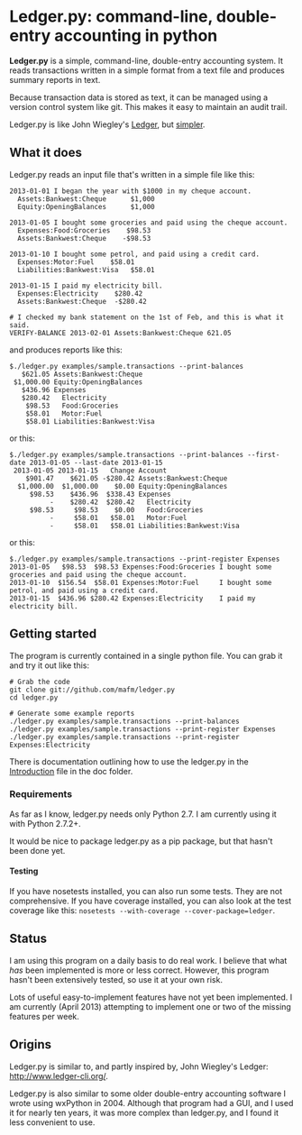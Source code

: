 # Ledger.py: command-line, double-entry accounting in python

**Ledger.py** is a simple, command-line, double-entry accounting
system. It reads transactions written in a simple format from a
text file and produces summary reports in text.

Because transaction data is stored as text, it can be managed
using a version control system like git. This makes it easy
to maintain an audit trail.

Ledger.py is like John Wiegley's
[Ledger](http://www.ledger-cli.org/), but [simpler](https://github.com/mafm/ledger.py/blob/master/doc/Ledger.md).

## What it does

Ledger.py reads an input file that's written in a simple file like this:
```
2013-01-01 I began the year with $1000 in my cheque account.
  Assets:Bankwest:Cheque      $1,000
  Equity:OpeningBalances      $1,000

2013-01-05 I bought some groceries and paid using the cheque account.
  Expenses:Food:Groceries    $98.53
  Assets:Bankwest:Cheque    -$98.53

2013-01-10 I bought some petrol, and paid using a credit card.
  Expenses:Motor:Fuel    $58.01
  Liabilities:Bankwest:Visa   $58.01

2013-01-15 I paid my electricity bill.
  Expenses:Electricity    $280.42
  Assets:Bankwest:Cheque  -$280.42

# I checked my bank statement on the 1st of Feb, and this is what it said.
VERIFY-BALANCE 2013-02-01 Assets:Bankwest:Cheque 621.05
```
and produces reports like this:
```
$./ledger.py examples/sample.transactions --print-balances
   $621.05 Assets:Bankwest:Cheque
 $1,000.00 Equity:OpeningBalances
   $436.96 Expenses
   $280.42   Electricity
    $98.53   Food:Groceries
    $58.01   Motor:Fuel
    $58.01 Liabilities:Bankwest:Visa
```
or this:
```
$./ledger.py examples/sample.transactions --print-balances --first-date 2013-01-05 --last-date 2013-01-15
 2013-01-05 2013-01-15   Change Account
    $901.47    $621.05 -$280.42 Assets:Bankwest:Cheque
  $1,000.00  $1,000.00    $0.00 Equity:OpeningBalances
     $98.53    $436.96  $338.43 Expenses
          -    $280.42  $280.42   Electricity
     $98.53     $98.53    $0.00   Food:Groceries
          -     $58.01   $58.01   Motor:Fuel
          -     $58.01   $58.01 Liabilities:Bankwest:Visa
```
or this:
```
$./ledger.py examples/sample.transactions --print-register Expenses
2013-01-05	 $98.53	 $98.53	Expenses:Food:Groceries	I bought some groceries and paid using the cheque account.
2013-01-10	$156.54	 $58.01	Expenses:Motor:Fuel    	I bought some petrol, and paid using a credit card.
2013-01-15	$436.96	$280.42	Expenses:Electricity   	I paid my electricity bill.
```
## Getting started
The program is currently contained in a single python file. You can grab it and try it out like this:
```
# Grab the code
git clone git://github.com/mafm/ledger.py
cd ledger.py

# Generate some example reports
./ledger.py examples/sample.transactions --print-balances
./ledger.py examples/sample.transactions --print-register Expenses
./ledger.py examples/sample.transactions --print-register Expenses:Electricity
```

There is documentation outlining how to use the ledger.py in the
[Introduction](https://github.com/mafm/ledger.py/blob/master/doc/Introduction.md)
file in the doc folder.

### Requirements

As far as I know, ledger.py needs only Python 2.7. I am currently
using it with Python 2.7.2+.

It would be nice to package ledger.py as a pip package, but that
hasn't been done yet.

#### Testing

If you have nosetests installed, you can also run some tests. They are
not comprehensive. If you have coverage installed, you can also look
at the test coverage like this: ```nosetests --with-coverage
--cover-package=ledger```.

## Status

I am using this program on a daily basis to do real work. I believe that what _has_ been implemented is more
or less correct. However, this program hasn't been extensively tested,
so use it at your own risk.

Lots of useful easy-to-implement features have not yet been
implemented. I am currently (April 2013) attempting to implement one
or two of the missing features per week.

## Origins

Ledger.py is similar to, and partly inspired by, John Wiegley's Ledger: http://www.ledger-cli.org/.

Ledger.py is also similar to some older double-entry accounting
software I wrote using wxPython in 2004. Although that program had a GUI, and
I used it for nearly ten years, it was more complex than ledger.py,
and I found it less convenient to use.
